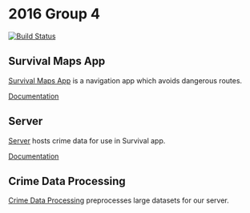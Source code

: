 2016 Group 4
============
[![Build Status](https://travis-ci.com/jhu-oose/2016-group-4.svg?token=Tf3c7Gfbp6sM6spBqpry&branch=master)](https://travis-ci.com/jhu-oose/2016-group-4)

Survival Maps App
------------
[Survival Maps App](https://github.com/jhu-oose/2016-group-4/tree/master/SurvivalApp) is a navigation app which avoids dangerous routes.

[Documentation](https://jhu-oose.github.io/2016-group-4/jazzy/)

Server
------
[Server](https://github.com/jhu-oose/2016-group-4/tree/master/Server) hosts crime data for use in Survival app.

[Documentation](https://jhu-oose.github.io/2016-group-4/Javadoc/)

Crime Data Processing
---------------------
[Crime Data Processing](https://github.com/jhu-oose/2016-group-4/tree/master/CrimeDataProcessing) preprocesses large datasets for our server.
